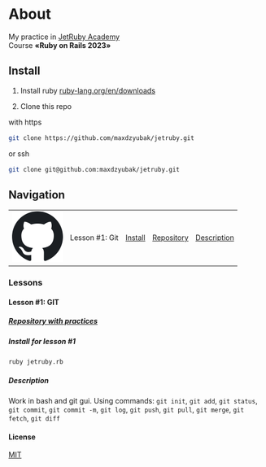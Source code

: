 # About

My practice in [JetRuby Academy](https://jetruby.com)\
Course **«Ruby on Rails 2023»**

## Install

1. Install ruby [ruby-lang.org/en/downloads](https://www.ruby-lang.org/en/downloads)

2. Clone this repo

with https

```bash
git clone https://github.com/maxdzyubak/jetruby.git
```

or ssh

```bash
git clone git@github.com:maxdzyubak/jetruby.git
```

## Navigation

| | | | | |
|---|---|---|---|---|
| ![git hub logo](assets/img/github.svg) | Lesson #1: Git | [Install](https://github.com/maxdzyubak/jetruby/tree/main#install-for-lesson-1) | [Repository](<https://github.com/maxdzyubak/jetruby/tree/main/lessons/lesson-1-git>) | [Description](https://github.com/maxdzyubak/jetruby/tree/main#description) |

### Lessons

#### Lesson #1: GIT

##### [Repository with practices](https://github.com/maxdzyubak/jetruby/tree/main/lessons/lesson-1-git)

##### Install for lesson #1

```bash
ruby jetruby.rb
```

##### Description

Work in bash and git gui.
Using commands: `git init`, `git add`, `git status`, `git commit`, `git commit -m`, `git log`, `git push`, `git pull`, `git merge`, `git fetch`, `git diff`

#### License

[MIT](https://opensource.org/license/mit/)
